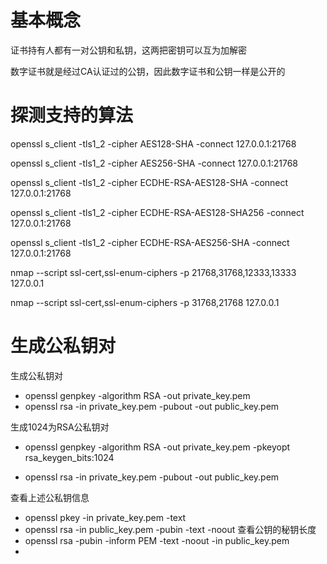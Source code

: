 # 基本概念
证书持有人都有一对公钥和私钥，这两把密钥可以互为加解密

数字证书就是经过CA认证过的公钥，因此数字证书和公钥一样是公开的


# 探测支持的算法
openssl s_client -tls1_2 -cipher AES128-SHA -connect 127.0.0.1:21768

openssl s_client -tls1_2 -cipher AES256-SHA -connect 127.0.0.1:21768

openssl s_client -tls1_2 -cipher ECDHE-RSA-AES128-SHA -connect 127.0.0.1:21768

openssl s_client -tls1_2 -cipher ECDHE-RSA-AES128-SHA256 -connect 127.0.0.1:21768

openssl s_client -tls1_2 -cipher ECDHE-RSA-AES256-SHA -connect 127.0.0.1:21768

nmap --script ssl-cert,ssl-enum-ciphers -p 21768,31768,12333,13333 127.0.0.1

nmap --script ssl-cert,ssl-enum-ciphers -p 31768,21768 127.0.0.1

# 生成公私钥对
生成公私钥对
- openssl genpkey -algorithm RSA -out private_key.pem
- openssl rsa -in private_key.pem -pubout -out public_key.pem

生成1024为RSA公私钥对
- openssl genpkey -algorithm RSA -out private_key.pem -pkeyopt rsa_keygen_bits:1024

- openssl rsa -in private_key.pem -pubout -out public_key.pem

查看上述公私钥信息
- openssl pkey -in private_key.pem -text
- openssl rsa -in public_key.pem -pubin -text -noout
  查看公钥的秘钥长度
- openssl rsa -pubin -inform PEM -text -noout -in public_key.pem
- 

